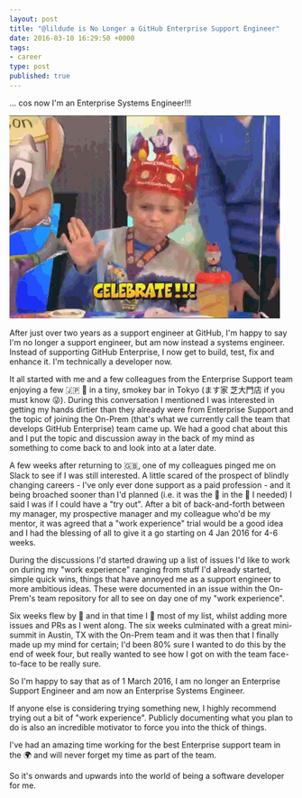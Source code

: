 ```yaml
---
layout: post
title: "@lildude is No Longer a GitHub Enterprise Support Engineer"
date: 2016-03-10 16:29:50 +0000
tags:
- career
type: post
published: true
---
```


... cos now I'm an Enterprise Systems Engineer!!!  

<img src="/img/celebrate.gif" class="center" width="480" height="360" alt="Obligatory gif" />

After just over two years as a support engineer at GitHub, I'm happy to say I'm no longer a support engineer, but am now instead a systems engineer. Instead of supporting GitHub Enterprise, I now get to build, test, fix and enhance it.  I'm technically a developer now.

It all started with me and a few colleagues from the Enterprise Support team enjoying a few 🇯🇵 🍻 in a tiny, smokey bar in Tokyo (ます家 芝大門店 if you must know :stuck_out_tongue_winking_eye:). During this conversation I mentioned I was interested in getting my hands dirtier than they already were from Enterprise Support and the topic of joining the On-Prem (that's what we currently call the team that develops GitHub Enterprise) team came up.  We had a good chat about this and I put the topic and discussion away in the back of my mind as something to come back to and look into at a later date.

A few weeks after returning to 🇬🇧, one of my colleagues pinged me on Slack to see if I was still interested.  A little scared of the prospect of blindly changing careers - I've only ever done support as a paid profession - and it being broached sooner than I'd planned (i.e. it was the 👢 in the 👖 I needed) I said I was if I could have a "try out".  After a bit of back-and-forth between my manager, my prospective manager and my colleague who'd be my mentor, it was agreed that a "work experience" trial would be a good idea and I had the blessing of all to give it a go starting on 4 Jan 2016 for 4-6 weeks.

During the discussions I'd started drawing up a list of issues I'd like to work on during my "work experience" ranging from stuff I'd already started, simple quick wins, things that have annoyed me as a support engineer to more ambitious ideas. These were documented in an issue within the On-Prem's team repository for all to see on day one of my "work experience".

Six weeks flew by 💨 and in that time I 🔨 most of my list, whilst adding more issues and PRs as I went along.  The six weeks culminated with a great mini-summit in Austin, TX with the On-Prem team and it was then that I finally made up my mind for certain; I'd been 80% sure I wanted to do this by the end of week four, but really wanted to see how I got on with the team face-to-face to be really sure.

So I'm happy to say that as of 1 March 2016, I am no longer an Enterprise Support Engineer and am now an Enterprise Systems Engineer.

If anyone else is considering trying something new, I highly recommend trying out a bit of "work experience".  Publicly documenting what you plan to do is also an incredible motivator to force you into the thick of things.

I've had an amazing time working for the best Enterprise support team in the 🌍 and will never forget my time as part of the team.

So it's onwards and upwards into the world of being a software developer for me.
